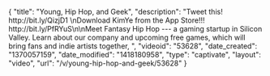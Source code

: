 {
    "title": "Young, Hip Hop, and Geek",
    "description": "Tweet this!   http:\/\/bit.ly\/QizjD1 \nDownload KimYe from the App Store!!! http:\/\/bit.ly\/PfRYuS\n\nMeet Fantasy Hip Hop --- a gaming startup in Silicon Valley. Learn about our company and upcoming free games, which will bring fans and indie artists together, ",
    "videoid": "53628",
    "date_created": "1370057159",
    "date_modified": "1418180958",
    "type": "captivate",
    "layout": "video",
    "url": "\/v\/young-hip-hop-and-geek\/53628"
}